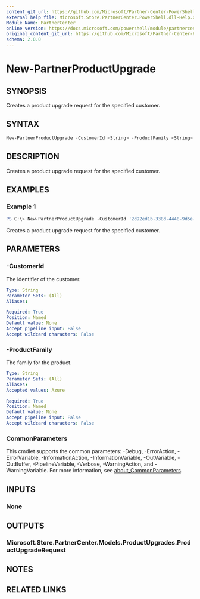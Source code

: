 ```yaml
---
content_git_url: https://github.com/Microsoft/Partner-Center-PowerShell/blob/master/docs/help/New-PartnerProductUpgrade.md
external help file: Microsoft.Store.PartnerCenter.PowerShell.dll-Help.xml
Module Name: PartnerCenter
online version: https://docs.microsoft.com/powershell/module/partnercenter/New-PartnerProductUpgrade
original_content_git_url: https://github.com/Microsoft/Partner-Center-PowerShell/blob/master/docs/help/New-PartnerProductUpgrade.md
schema: 2.0.0
---
```


# New-PartnerProductUpgrade

## SYNOPSIS
Creates a product upgrade request for the specified customer.

## SYNTAX

```powershell
New-PartnerProductUpgrade -CustomerId <String> -ProductFamily <String> [<CommonParameters>]
```

## DESCRIPTION
Creates a product upgrade request for the specified customer.

## EXAMPLES

### Example 1
```powershell
PS C:\> New-PartnerProductUpgrade -CustomerId '2d92ed1b-338d-4448-9d5e-56bab44b2a97' -ProductFamily Azure
```

Creates a product upgrade request for the specified customer.

## PARAMETERS

### -CustomerId
The identifier of the customer.

```yaml
Type: String
Parameter Sets: (All)
Aliases:

Required: True
Position: Named
Default value: None
Accept pipeline input: False
Accept wildcard characters: False
```

### -ProductFamily
The family for the product.

```yaml
Type: String
Parameter Sets: (All)
Aliases:
Accepted values: Azure

Required: True
Position: Named
Default value: None
Accept pipeline input: False
Accept wildcard characters: False
```

### CommonParameters
This cmdlet supports the common parameters: -Debug, -ErrorAction, -ErrorVariable, -InformationAction, -InformationVariable, -OutVariable, -OutBuffer, -PipelineVariable, -Verbose, -WarningAction, and -WarningVariable. For more information, see [about_CommonParameters](http://go.microsoft.com/fwlink/?LinkID=113216).

## INPUTS

### None

## OUTPUTS

### Microsoft.Store.PartnerCenter.Models.ProductUpgrades.ProductUpgradeRequest

## NOTES

## RELATED LINKS
